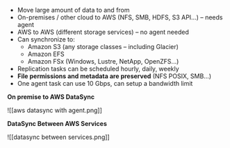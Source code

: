 
- Move large amount of data to and from 
- On-premises / other cloud to AWS (NFS, SMB, HDFS, S3 API…) – needs agent 
- AWS to AWS (different storage services) – no agent needed 
- Can synchronize to: 
	- Amazon S3 (any storage classes – including Glacier) 
	- Amazon EFS 
	- Amazon FSx (Windows, Lustre, NetApp, OpenZFS...) 
- Replication tasks can be scheduled hourly, daily, weekly 
- __File permissions and metadata are preserved__ (NFS POSIX, SMB…) 
- One agent task can use 10 Gbps, can setup a bandwidth limit

__On premise to AWS DataSync__

![[aws datasync with agent.png]]

__DataSync Between AWS Services__

![[datasync between services.png]]